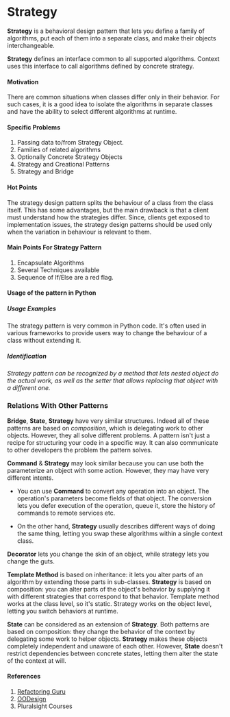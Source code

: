 # Strategy  

**Strategy** is a behavioral design pattern that lets you define a family of algorithms, put each of them into a separate class, and make their objects interchangeable. 


**Strategy** defines an interface common to all supported algorithms. Context uses this interface to call algorithms defined by concrete strategy. 


#### Motivation

There are common situations when classes  differ only in their behavior. For such cases, it is a good idea to isolate the algorithms in separate classes and have the ability to select different algorithms at runtime. 


#### Specific Problems

1. Passing data to/from Strategy Object. 
2. Families of related algorithms 
3. Optionally Concrete Strategy Objects
4. Strategy and Creational Patterns
5. Strategy and Bridge 


#### Hot Points 
The strategy design pattern splits the behaviour of a class from the class itself. This has some advantages, but the main drawback is that a client must understand how the strategies differ. Since, clients get exposed to implementation issues, the strategy design patterns should be used only when the variation in behaviour is relevant to them. 


#### Main Points For Strategy Pattern

1. Encapsulate Algorithms 
2. Several Techniques available 
3. Sequence of If/Else are a red flag.

#### Usage of the pattern in Python 

##### Usage Examples
The strategy pattern is very common in Python code. It's often used in various frameworks to provide users way to change the behaviour of a class without extending it. 

##### Identification
_Strategy pattern can be recognized by a method that lets nested object do the actual work, as well as the setter that allows replacing that object with a different one._ 


### Relations With Other Patterns
 
**Bridge**, **State**, **Strategy** have very similar structures. Indeed all of these patterns are based on _composition_, which is delegating work to other objects. However, they all solve different problems. A pattern isn't just a recipe for structuring your code in a specific way. It can also communicate to other developers the problem the pattern solves. 
 

**Command** & **Strategy** may look similar because you can use both the parameterize an object with some action. However, they may have very different intents.
 
 - You can use **Command** to convert any operation into an object. The operation's parameters become fields of that object. The conversion lets you defer execution of the operation, queue it, store the history of commands to remote services etc. 
 
 - On the other hand, **Strategy** usually describes different ways of doing the same thing, letting you swap these algorithms within a single context class. 
 
**Decorator** lets you change the skin of an object, while strategy lets you change the guts. 
 
**Template Method** is based on inheritance: it lets you alter parts of an algorithm by extending those parts in sub-classes. **Strategy** is based on composition: you can alter parts of the object's behavior by supplying it with different strategies that correspond to that behavior. Template method works at the class level, so it's static. Strategy works on the object level, letting you switch behaviors at runtime. 
 
**State** can be considered as an extension of **Strategy**. Both patterns are based on composition: they change the behavior of the context by delegating some work to helper objects. **Strategy** makes these objects completely independent and unaware of each other. However, **State** doesn't restrict dependencies between concrete states, letting them alter the state of the context at will.  


#### References

1. [Refactoring Guru](https://refactoring.guru/design-patterns/strategy)
2. [OODesign](https://www.oodesign.com/strategy-pattern.html)
3. Pluralsight Courses